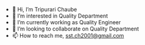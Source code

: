 - 👋 Hi, I’m Tripurari Chaube
- 👀 I’m interested in Quality Department
- 🌱 I’m currently working as Quality Engineer
- 💞️ I’m looking to collaborate on Quality Department
- 📫 How to reach me, sst.ch2001@gmail.com
